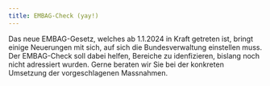```yaml
---
title: EMBAG-Check (yay!)
---
```


Das neue EMBAG-Gesetz, welches ab 1.1.2024 in Kraft getreten ist, bringt einige Neuerungen mit sich, auf sich die Bundesverwaltung einstellen muss. Der EMBAG-Check soll dabei helfen, Bereiche zu idenfizieren, bislang noch nicht adressiert wurden. Gerne beraten wir Sie bei der konkreten Umsetzung der vorgeschlagenen Massnahmen.